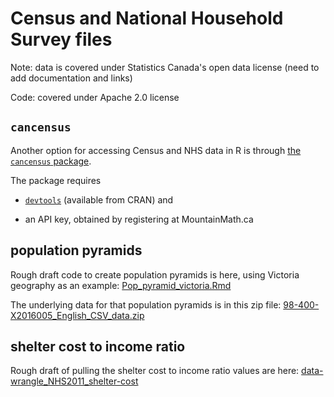 # Census and National Household Survey files

Note: data is covered under Statistics Canada's open data license (need to add documentation and links)

Code: covered under Apache 2.0 license


## `cancensus`

Another option for accessing Census and NHS data in R is through [the `cancensus` package](https://github.com/mountainMath/cancensus).

The package requires 

* [`devtools`](https://github.com/hadley/devtools) (available from CRAN) and 

* an API key, obtained by registering at MountainMath.ca



## population pyramids

Rough draft code to create population pyramids is here, using Victoria geography as an example:
 [Pop_pyramid_victoria.Rmd](Pop_pyramid_victoria.Rmd)
 
The underlying data for that population pyramids is in this zip file:
[98-400-X2016005_English_CSV_data.zip](98-400-X2016005_English_CSV_data.zip)



## shelter cost to income ratio

Rough draft of pulling the shelter cost to income ratio values are here:
[data-wrangle_NHS2011_shelter-cost](data-wrangle_NHS2011_shelter-cost)



